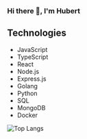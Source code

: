 ### Hi there 👋, I'm Hubert

## Technologies
- JavaScript
- TypeScript
- React
- Node.js
- Express.js
- Golang
- Python
- SQL
- MongoDB
- Docker

<!-- ![HelloHvbert's GitHub stats](https://github-readme-stats.vercel.app/api?username=HelloHvbert&show_icons=true&theme=radical) -->
![Top Langs](https://github-readme-stats.vercel.app/api/top-langs/?username=HelloHvbert&layout=compact&theme=radical)
